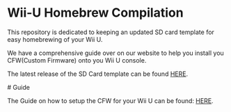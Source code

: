 # Wii-U Homebrew Compilation
<p>This repository is dedicated to keeping an updated SD card template for easy homebrewing of your Wii U.</p>
<p>We have a comprehensive guide over on our website to help you install you CFW(Custom Firmware) onto you Wii U console.</p>
<p>The latest release of the SD Card template can be found <a href="https://github.com/Cal-theDevGirl/Wii-U-Homebrew-Compilation/releases">HERE</a>.</p>
# Guide
<p>The Guide on how to setup the CFW for your Wii U can be found: <a href="tempurl">HERE</a>.</p>
